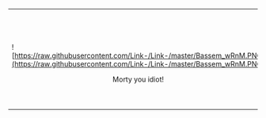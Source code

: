 <table width="100%"> 
  <tr>
  <td width="50%">
      
   &nbsp; 
   <br /> 
   ![https://raw.githubusercontent.com/Link-/Link-/master/Bassem_wRnM.PNG](https://raw.githubusercontent.com/Link-/Link-/master/Bassem_wRnM.PNG)
   <br />
   <p align="center">Morty you idiot!</p>

  </td>
  <td width="50%">

<br><p align="center">
  ✨ 🧙🏼‍♂️ ✨ <br />
  ![Twitter](https://img.shields.io/twitter/follow/bassemdy?style=flat-square)
  [![Blog](https://img.shields.io/badge/blog-blog.bassemdy.com-blue)](https://blog.bassemdy.com)
  [![Linkedin](https://img.shields.io/badge/linked-in-369?style=flat-square&logo=linkedin&logoColor=white&color=blue)](https://www.linkedin.com/in/bassemdghaidy)
  ![PGP](https://img.shields.io/keybase/pgp/bassemdy?style=flat-square)
</p>
  </td>
  </table>
